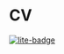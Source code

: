 # CV

[![lite-badge](https://jupyterlite.rtfd.io/en/latest/_static/badge.svg)](https://jupyterlite.github.io/demo)

